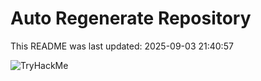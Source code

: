 # Auto Regenerate Repository

This README was last updated: 2025-09-03 21:40:57

 ![TryHackMe](https://tryhackme.com/badge/533634)